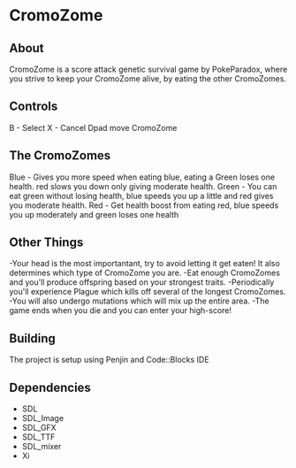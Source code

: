 # CromoZome
## About
CromoZome is a score attack genetic survival game by PokeParadox, where you strive to keep your 
CromoZome alive, by eating the other CromoZomes.

## Controls
   B - Select
   X - Cancel
   Dpad move CromoZome

## The CromoZomes
   Blue - Gives you more speed when eating blue, eating a Green loses one health. red slows you down only giving moderate health.
   Green - You can eat green without losing health, blue speeds you up a little and red gives you moderate health.
   Red - Get health boost from eating red, blue speeds you up moderately and green loses one health

## Other Things
   -Your head is the most importantant, try to avoid letting it get eaten! It also determines which type of CromoZome you are.
   -Eat enough CromoZomes and you'll produce offspring based on your strongest traits.
   -Periodically you'll experience Plague which kills off several of the longest CromoZomes.
   -You will also undergo mutations which will mix up the entire area.
   -The game ends when you die and you can enter your high-score!

## Building
The project is setup using Penjin and Code::Blocks IDE

## Dependencies
* SDL
* SDL_Image
* SDL_GFX
* SDL_TTF
* SDL_mixer
* Xi
